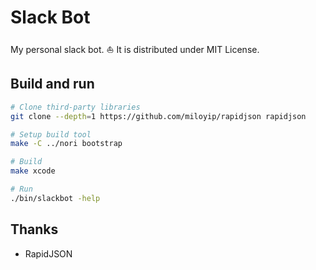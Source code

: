 # Slack Bot

My personal slack bot. :boat:
It is distributed under MIT License.

## Build and run

```sh
# Clone third-party libraries
git clone --depth=1 https://github.com/miloyip/rapidjson rapidjson

# Setup build tool
make -C ../nori bootstrap

# Build
make xcode

# Run
./bin/slackbot -help
```

## Thanks

- RapidJSON
